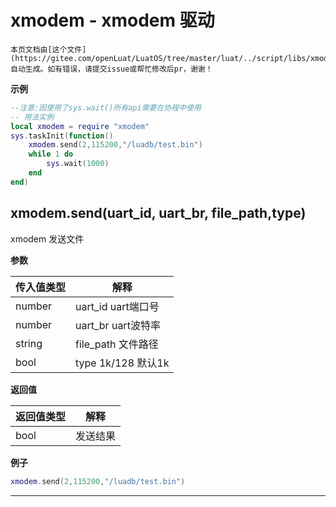 # xmodem - xmodem 驱动

```{note}
本页文档由[这个文件](https://gitee.com/openLuat/LuatOS/tree/master/luat/../script/libs/xmodem/xmodem.lua)自动生成。如有错误，请提交issue或帮忙修改后pr，谢谢！
```


**示例**

```lua
--注意:因使用了sys.wait()所有api需要在协程中使用
-- 用法实例
local xmodem = require "xmodem"
sys.taskInit(function()
    xmodem.send(2,115200,"/luadb/test.bin")
    while 1 do
        sys.wait(1000)
    end
end)

```

## xmodem.send(uart_id, uart_br, file_path,type)

xmodem 发送文件

**参数**

|传入值类型|解释|
|-|-|
|number|uart_id uart端口号|
|number|uart_br uart波特率|
|string|file_path 文件路径|
|bool|type 1k/128 默认1k|

**返回值**

|返回值类型|解释|
|-|-|
|bool|发送结果|

**例子**

```lua
xmodem.send(2,115200,"/luadb/test.bin")

```

---

